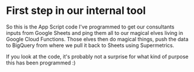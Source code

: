 # First step in our internal tool

So this is the App Script code I've programmed to get our consultants inputs from Google Sheets and ping them all to our magical elves living in Google Cloud Functions. Those elves then do magical things, push the data to BigQuery from where we pull it back to Sheets using Supermetrics.

If you look at the code, it's probably not a surprise for what kind of purpose this has been programmed :)
